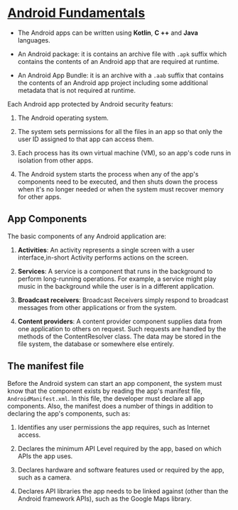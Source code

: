 # [Android Fundamentals](https://developer.android.com/guide/components/fundamentals)

* The Android apps can be written using **Kotlin**, **C ++** and **Java** languages.

* An Android package: it is contains an archive file with `.apk` suffix which contains the contents of an Android app that are required at runtime.

* An Android App Bundle: it is an archive with a `.aab` suffix that contains the contents of an Android app project including some additional metadata that is not required at runtime.

Each Android app protected by Android security featurs:

1. The Android operating system.

2. The system sets permissions for all the files in an app so that only the user ID assigned to that app can access them.

3. Each process has its own virtual machine (VM), so an app's code runs in isolation from other apps.

4.  The Android system starts the process when any of the app's components need to be executed, and then shuts down the process when it's no longer needed or when the system must recover memory for other apps.

## App Components

The basic components of any Android application are:

1. **Activities**: An activity represents a single screen with a user interface,in-short Activity performs actions on the screen. 

2. **Services**: A service is a component that runs in the background to perform long-running operations. For example, a service might play music in the background while the user is in a different application.

3. **Broadcast receivers**: Broadcast Receivers simply respond to broadcast messages from other applications or from the system.

4. **Content providers**: A content provider component supplies data from one application to others on request. Such requests are handled by the methods of the ContentResolver class. The data may be stored in the file system, the database or somewhere else entirely.

## The manifest file

Before the Android system can start an app component, the system must know that the component exists by reading the app's manifest file, `AndroidManifest.xml`. In this file, the developer must declare all app components. Also, the manifest does a number of things in addition to declaring the app's components, such as:

1. Identifies any user permissions the app requires, such as Internet access.

2. Declares the minimum API Level required by the app, based on which APIs the app uses.

3. Declares hardware and software features used or required by the app, such as a camera.

4. Declares API libraries the app needs to be linked against (other than the Android framework APIs), such as the Google Maps library.

